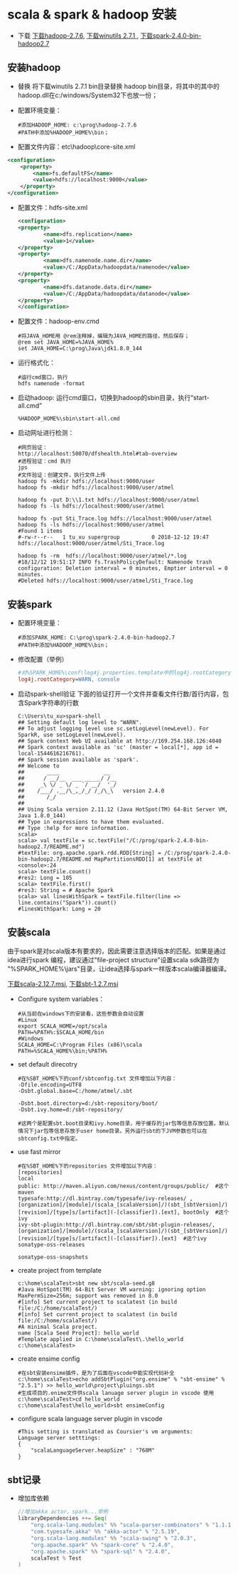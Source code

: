 
# scala & spark & hadoop 安装

- 下载
  [下载hadoop-2.7.6](http://mirrors.hust.edu.cn/apache/hadoop/common/hadoop-2.7.6/hadoop-2.7.6.tar.gz), [下载winutils 2.7.1 ](https://github.com/steveloughran/winutils), [下载spark-2.4.0-bin-hadoop2.7](http://mirrors.tuna.tsinghua.edu.cn/apache/spark/spark-2.4.0/spark-2.4.0-bin-hadoop2.7.tgz)

## 安装hadoop
- 替换
  将下载winutils 2.7.1 bin目录替换 hadoop bin目录，将其中的其中的hadoop.dll在c:/windows/System32下也放一份；

- 配置环境变量：
    ```shell  
    #添加HADOOP_HOME: c:\prog\hadoop-2.7.6
    #PATH中添加%HADOOP_HOME%\bin；
    ```

- 配置文件内容：etc\hadoop\core-site.xml
```xml
<configuration>
    <property>
        <name>fs.defaultFS</name>
        <value>hdfs://localhost:9000</value>
    </property>
</configuration>
```

- 配置文件：hdfs-site.xml

    ```xml
    <configuration>
    <property>
            <name>dfs.replication</name>
            <value>1</value>
    </property>
    <property>
            <name>dfs.namenode.name.dir</name>
            <value>/C:/AppData/hadoopdata/namenode</value>
    </property>
    <property>
            <name>dfs.datanode.data.dir</name>
            <value>/C:/AppData/hadoopdata/datanode</value>  
    </property>
    </configuration>
    ```
- 配置文件：hadoop-env.cmd
    ```shell  
    #将JAVA_HOME用 @rem注释掉，编辑为JAVA_HOME的路径，然后保存；
    @rem set JAVA_HOME=%JAVA_HOME%
    set JAVA_HOME=C:\prog\Java\jdk1.8.0_144
    ```

- 运行格式化：
    ```shell
    #运行cmd窗口，执行
    hdfs namenode -format
    ```

- 启动hadoop:
  运行cmd窗口，切换到hadoop的sbin目录，执行“start-all.cmd”
    ```shell
    %HADOOP_HOME%\sbin\start-all.cmd
    ```

- 启动网址进行检测：
    ```shell
    #网页验证：
    http://localhost:50070/dfshealth.html#tab-overview
    #进程验证：cmd 执行
    jps 
    #文件验证：创建文件，执行文件上传
    hadoop fs -mkdir hdfs://localhost:9000/user
    hadoop fs -mkdir hdfs://localhost:9000/user/atmel

    hadoop fs -put D:\\1.txt hdfs://localhost:9000/user/atmel
    hadoop fs -ls hdfs://localhost:9000/user/atmel

    hadoop fs -put Sti_Trace.log hdfs://localhost:9000/user/atmel
    hadoop fs -ls hdfs://localhost:9000/user/atmel
    #Found 1 items
    #-rw-r--r--   1 tu_xu supergroup          0 2018-12-12 19:47 hdfs://localhost:9000/user/atmel/Sti_Trace.log

    hadoop fs -rm  hdfs://localhost:9000/user/atmel/*.log
    #18/12/12 19:51:17 INFO fs.TrashPolicyDefault: Namenode trash configuration: Deletion interval = 0 minutes, Emptier interval = 0 minutes.
    #Deleted hdfs://localhost:9000/user/atmel/Sti_Trace.log
    ```

## 安装spark

- 配置环境变量：
    ```shell  
    #添加SPARK_HOME: C:\prog\spark-2.4.0-bin-hadoop2.7
    #PATH中添加%HADOOP_HOME%\bin；
    ```
- 修改配置（举例）

  ```ini
  #对%SPARK_HOME%\conf\log4j.properties.template中的log4j.rootCategory由INFO修改为WARN
  log4j.rootCategory=WARN, console
  ```

- 启动spark-shell验证
    下面的验证打开一个文件并查看文件行数/首行内容，包含Spark字符串的行数
    ```shell
    C:\Users\tu_xu>spark-shell
    ## Setting default log level to "WARN".
    ## To adjust logging level use sc.setLogLevel(newLevel). For SparkR, use setLogLevel(newLevel).
    ## Spark context Web UI available at http://169.254.168.126:4040
    ## Spark context available as 'sc' (master = local[*], app id = local-1544616216761).
    ## Spark session available as 'spark'.
    ## Welcome to
    ##       ____              __
    ##      / __/__  ___ _____/ /__
    ##     _\ \/ _ \/ _ `/ __/  '_/
    ##    /___/ .__/\_,_/_/ /_/\_\   version 2.4.0
    ##       /_/
    ##
    ## Using Scala version 2.11.12 (Java HotSpot(TM) 64-Bit Server VM, Java 1.8.0_144)
    ## Type in expressions to have them evaluated.
    ## Type :help for more information.
    scala>
    scala> val textFile = sc.textFile("/C:/prog/spark-2.4.0-bin-hadoop2.7/README.md")
    #textFile: org.apache.spark.rdd.RDD[String] = /C:/prog/spark-2.4.0-bin-hadoop2.7/README.md MapPartitionsRDD[1] at textFile at <console>:24
    scala> textFile.count()
    #res2: Long = 105
    scala> textFile.first()
    #res3: String = # Apache Spark
    scala> val linesWithSpark = textFile.filter(line => line.contains("Spark")).count()
    #linesWithSpark: Long = 20
    ```

## 安装scala

由于spark是对scala版本有要求的，因此需要注意选择版本的匹配。如果是通过idea进行spark 编程，建议通过"file-project structure"设置scala sdk路径为 "%SPARK_HOME%\jars"目录，让idea选择与spark一样版本scala编译器编译。

[下载scala-2.12.7.msi](http://downloads.typesafe.com/scala/2.12.7/scala-2.12.7.msi), [下载sbt-1.2.7.msi](https://piccolo.link/sbt-1.2.7.msi)

- Configure system variables：
    ```shell
    #从当前在windows下的安装看，这些参数会自动设置
    #Linux
    export SCALA_HOME=/opt/scala
    PATH=%PATH%:$SCALA_HOME/bin
    #Windows
    SCALA_HOME=C:\Program Files (x86)\scala
    PATH=%SCALA_HOME%\bin;%PATH%
    ```

- set default direcotry
    ```shell
    #在%SBT_HOME%下的conf/sbtconfig.txt 文件增加以下内容：
    -Dfile.encoding=UTF8
    -Dsbt.global.base=C:/home/atmel/.sbt

    -Dsbt.boot.directory=d:/sbt-repository/boot/
    -Dsbt.ivy.home=d:/sbt-repository/

    #这两个是配置sbt.boot目录和ivy.home目录，用于缓存的jar包等信息存放位置。默认情况下jar包等信息存放于user home目录。另外运行sbt的下JVM参数也可以在sbtconfig.txt中指定。
    ```

- use fast mirror
    ```shell
    #在%SBT_HOME%下的repositories 文件增加以下内容：
    [repositories]
    local
    public: http://maven.aliyun.com/nexus/content/groups/public/  #这个maven
    typesafe:http://dl.bintray.com/typesafe/ivy-releases/ , [organization]/[module]/(scala_[scalaVersion]/)(sbt_[sbtVersion]/)[revision]/[type]s/[artifact](-[classifier]).[ext], bootOnly  #这个ivy
    ivy-sbt-plugin:http://dl.bintray.com/sbt/sbt-plugin-releases/, [organization]/[module]/(scala_[scalaVersion]/)(sbt_[sbtVersion]/)[revision]/[type]s/[artifact](-[classifier]).[ext]  #这个ivy
    sonatype-oss-releases

    sonatype-oss-snapshots
    ```
- create project from template
  ```shell
  c:\home\scalaTest>sbt new sbt/scala-seed.g8
  #Java HotSpot(TM) 64-Bit Server VM warning: ignoring option MaxPermSize=256m; support was removed in 8.0
  #[info] Set current project to scalatest (in build file:/C:/home/scalaTest/)
  #[info] Set current project to scalatest (in build file:/C:/home/scalaTest/)
  #A minimal Scala project.
  name [Scala Seed Project]: hello_world
  #Template applied in C:\home\scalaTest\.\hello_world
  c:\home\scalaTest>  
  ```

- create ensime config
    ```shell
    #在sbt安装ensime插件，是为了后面在vscode中能实现代码补全
    c:\home\scalaTest>echo addSbtPlugin("org.ensime" % "sbt-ensime" % "2.5.1") >> hello_world\project\pluings.sbt
    #生成项目的.enime文件供scala lanuage server plugin in vscode 使用
    c:\home\scalaTest>cd hello_world
    c:\home\scalaTest\hello_world>sbt ensimeConfig
    ```
- configure scala language server plugin in vscode
    ```shell
    #This setting is translated as Coursier's vm arguments: 
    Language server setttings:
    {
        "scalaLanguageServer.heapSize" : "768M"
    }
    ```


## sbt记录

- 增加库依赖
    ```scala
    //增加akka actor，spark...举例
    libraryDependencies ++= Seq(
        "org.scala-lang.modules" %% "scala-parser-combinators" % "1.1.1",
        "com.typesafe.akka" %% "akka-actor" % "2.5.19",
        "org.scala-lang.modules" %% "scala-swing" % "2.0.3",
        "org.apache.spark" %% "spark-core" % "2.4.0",
        "org.apache.spark" %% "spark-sql" % "2.4.0",
        scalaTest % Test
    )

    ```

